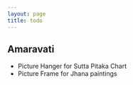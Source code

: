 ```yaml
---
layout: page
title: todo
---
```


## Amaravati

- Picture Hanger for Sutta Pitaka Chart
- Picture Frame for Jhana paintings

